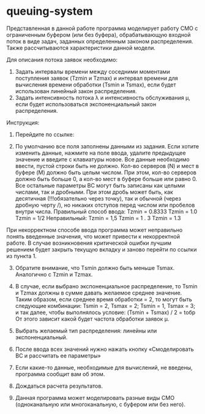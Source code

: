 # queuing-system

Представленная в данной работе программа моделирует работу СМО с ограниченным буфером (или без буфера), 
обрабатывающую входной поток в виде задач, заданных определенным законом распределения. Также рассчитываются характеристики данной модели.

Для описания потока заявок необходимо:
1. Задать интервалы времени между соседними моментами поступления заявок (Tzmin и Tzmax) и интервал времени для вычисления времени обработки (Tsmin и Tsmax),
если будет использован линейный закон распределения.
2. Задать интенсивность потока λ и интенсивность обслуживания µ, если будет использоваться экспоненциальный закон распределения. 

Инструкция:

1. Перейдите по ссылке:

2. По умолчанию все поля заполнены данными из задания. Если хотите изменить данные, нажмите на поле ввода,
удалите предыдущее значение и введите с клавиатуры новое. Все данные необходимо ввести, пустой строки быть не должно.
Кол-во серверов (N) и мест в буфере (M) должно быть целым числом. При этом, кол-во серверов должно быть больше 0,
а кол-во мест в буфере больше или равно 0.
Все остальные параметры ВС могут быть записаны как целыми числами, так и дробными. При этом дробь может быть, как
десятичная (!!!обязательно через точку), так и обычной (через дробную черту /), но никаких отступов перед числом или
пробелов внутри числа.
Правильный способ ввода:
Tzmin = 0.8333
Tzmin = 1.0
Tzmin = 1/2
Неправильный:
Tzmin = 1,5
Tzmin = 1 . 3
Tzmin =    1.3

При некорректном способе ввода программа может неправильно понять введенные значения, что может привести к некорректной работе.
В случае возникновения критической ошибки лучшим решением будет закрыть текущую вкладку и заново перейти по ссылки из пункта 1.

3. Обратите внимание, что Тsmin должно быть меньше Tsmax. Аналогично с Tzmin и Tzmax.

4. В случае, если выбрано экспоненциальное распределение, то Tsmin и Tzmax должны в сумме давать желаемое среднее значение.
Таким образом, если среднее время обработки = 2, то могут быть следующие комбинации: Tsmin = 2, Tsmax = 2; Tsmin = 1, Tsmax = 3;
и так далее, чтобы выполнялось условие:
(Tsmin + Tsmax) / 2 = tобр
От этого зависит какой будет частота обработки заявок µ.

5. Выбрать желаемый тип распределения: линейны или экспоненциальный.

6. После ввода всех значений нужно нажать кнопку «Смоделировать ВС и рассчитать ее параметры»

7. Если какие-то данные, необходимые для вычислений, не введены, программа сообщит вам об этом.

8. Дождаться расчета результатов.
9. Данная программа может моделировать разные виды СМО (одноканальную или многоканальную, с буфером или без него).
